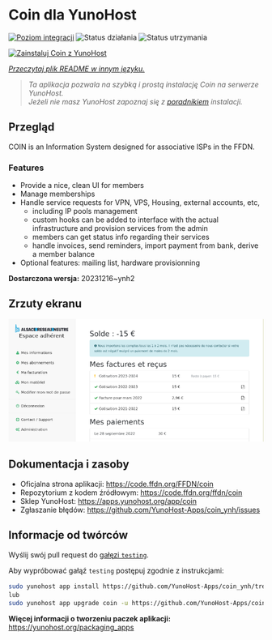 <!--
To README zostało automatycznie wygenerowane przez <https://github.com/YunoHost/apps/tree/master/tools/readme_generator>
Nie powinno być ono edytowane ręcznie.
-->

# Coin dla YunoHost

[![Poziom integracji](https://apps.yunohost.org/badge/integration/coin)](https://ci-apps.yunohost.org/ci/apps/coin/)
![Status działania](https://apps.yunohost.org/badge/state/coin)
![Status utrzymania](https://apps.yunohost.org/badge/maintained/coin)

[![Zainstaluj Coin z YunoHost](https://install-app.yunohost.org/install-with-yunohost.svg)](https://install-app.yunohost.org/?app=coin)

*[Przeczytaj plik README w innym języku.](./ALL_README.md)*

> *Ta aplikacja pozwala na szybką i prostą instalację Coin na serwerze YunoHost.*  
> *Jeżeli nie masz YunoHost zapoznaj się z [poradnikiem](https://yunohost.org/install) instalacji.*

## Przegląd

COIN is an Information System designed for associative ISPs in the FFDN.

### Features

- Provide a nice, clean UI for members
- Manage memberships
- Handle service requests for VPN, VPS, Housing, external accounts, etc,
    - including IP pools management
    - custom hooks can be added to interface with the actual infrastructure and provision services from the admin
    - members can get status info regarding their services
    - handle invoices, send reminders, import payment from bank, derive a member balance
- Optional features: mailing list, hardware provisionning


**Dostarczona wersja:** 20231216~ynh2

## Zrzuty ekranu

![Zrzut ekranu z Coin](./doc/screenshots/screenshot.png)

## Dokumentacja i zasoby

- Oficjalna strona aplikacji: <https://code.ffdn.org/FFDN/coin>
- Repozytorium z kodem źródłowym: <https://code.ffdn.org/ffdn/coin>
- Sklep YunoHost: <https://apps.yunohost.org/app/coin>
- Zgłaszanie błędów: <https://github.com/YunoHost-Apps/coin_ynh/issues>

## Informacje od twórców

Wyślij swój pull request do [gałęzi `testing`](https://github.com/YunoHost-Apps/coin_ynh/tree/testing).

Aby wypróbować gałąź `testing` postępuj zgodnie z instrukcjami:

```bash
sudo yunohost app install https://github.com/YunoHost-Apps/coin_ynh/tree/testing --debug
lub
sudo yunohost app upgrade coin -u https://github.com/YunoHost-Apps/coin_ynh/tree/testing --debug
```

**Więcej informacji o tworzeniu paczek aplikacji:** <https://yunohost.org/packaging_apps>
